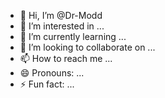 - 👋 Hi, I’m @Dr-Modd
- 👀 I’m interested in ...
- 🌱 I’m currently learning ...
- 💞️ I’m looking to collaborate on ...
- 📫 How to reach me ...
- 😄 Pronouns: ...
- ⚡ Fun fact: ...

<!---
Dr-Modd/Dr-Modd is a ✨ special ✨ repository because its `README.md` (this file) appears on your GitHub profile.
You can click the Preview link to take a look at your changes.
--->
